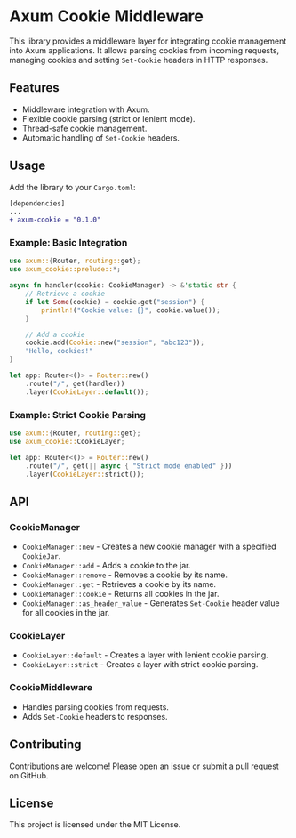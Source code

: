 # Axum Cookie Middleware
This library provides a middleware layer for integrating cookie management into Axum applications.
It allows parsing cookies from incoming requests, managing cookies
and setting `Set-Cookie` headers in HTTP responses.

## Features
- Middleware integration with Axum.
- Flexible cookie parsing (strict or lenient mode).
- Thread-safe cookie management.
- Automatic handling of `Set-Cookie` headers.

## Usage
Add the library to your `Cargo.toml`:
```diff
[dependencies]
...
+ axum-cookie = "0.1.0"
```

### Example: Basic Integration
```rust
use axum::{Router, routing::get};
use axum_cookie::prelude::*;

async fn handler(cookie: CookieManager) -> &'static str {
    // Retrieve a cookie
    if let Some(cookie) = cookie.get("session") {
        println!("Cookie value: {}", cookie.value());
    }

    // Add a cookie
    cookie.add(Cookie::new("session", "abc123"));
    "Hello, cookies!"
}

let app: Router<()> = Router::new()
    .route("/", get(handler))
    .layer(CookieLayer::default());
```

### Example: Strict Cookie Parsing
```rust
use axum::{Router, routing::get};
use axum_cookie::CookieLayer;

let app: Router<()> = Router::new()
    .route("/", get(|| async { "Strict mode enabled" }))
    .layer(CookieLayer::strict());
```

## API

### CookieManager
- `CookieManager::new` - Creates a new cookie manager with a specified `CookieJar`.
- `CookieManager::add` - Adds a cookie to the jar.
- `CookieManager::remove` - Removes a cookie by its name.
- `CookieManager::get` - Retrieves a cookie by its name.
- `CookieManager::cookie` - Returns all cookies in the jar.
- `CookieManager::as_header_value` - Generates `Set-Cookie` header value for all cookies in the jar.

### CookieLayer
- `CookieLayer::default` - Creates a layer with lenient cookie parsing.
- `CookieLayer::strict` - Creates a layer with strict cookie parsing.

### CookieMiddleware
- Handles parsing cookies from requests.
- Adds `Set-Cookie` headers to responses.

## Contributing
Contributions are welcome! Please open an issue or submit a pull request on GitHub.

## License
This project is licensed under the MIT License.
